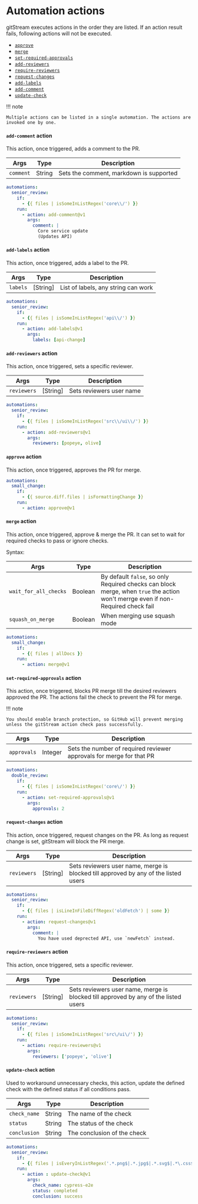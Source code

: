 # Automation actions

gitStream executes actions in the order they are listed. If an action result fails, following actions will not be executed.

- [`approve`](#approve-action)
- [`merge`](#merge-action)
- [`set-required-approvals`](#set-required-approvals-action)
- [`add-reviewers`](#add-reviewers-action)
- [`require-reviewers`](#require-reviewers-action)
- [`request-changes`](#request-changes-action)
- [`add-labels`](#add-labels-action)
- [`add-comment`](#add-comment-action)
- [`update-check`](#update-check-action)

!!! note

    Multiple actions can be listed in a single automation. The actions are invoked one by one.

#### `add-comment` action

This action, once triggered, adds a comment to the PR.

| Args       | Type      | Description                                     |
| -----------|-----------|------------------------------------------------ |
| `comment`  | String    | Sets the comment, markdown is supported |

```yaml title="example"
automations:
  senior_review:
    if:
      - {{ files | isSomeInListRegex('core\\/') }}
    run:
      - action: add-comment@v1
        args:
          comment: |
            Core service update
            (Updates API)
```


#### `add-labels` action

This action, once triggered, adds a label to the PR.

| Args       | Type      | Description                                     |
| -----------|-----------|------------------------------------------------ |
| `labels`    | [String]  | List of labels, any string can work |

```yaml title="example"
automations:
  senior_review:
    if:
      - {{ files | isSomeInListRegex('api\\/') }}
    run:
      - action: add-labels@v1
        args:
          labels: [api-change]
```


#### `add-reviewers` action

This action, once triggered, sets a specific reviewer.

| Args       | Type      | Description                                     |
| -----------|-----------|------------------------------------------------ |
| `reviewers` | [String]    | Sets reviewers user name |

```yaml title="example"
automations:
  senior_review:
    if:
      - {{ files | isSomeInListRegex('src\\/ui\\/') }}
    run:
      - action: add-reviewers@v1
        args:
          reviewers: [popeye, olive]
```


#### `approve` action

This action, once triggered, approves the PR for merge.

```yaml title="example"
automations:
  small_change:
    if:
      - {{ source.diff.files | isFormattingChange }}
    run:
      - action: approve@v1
```


#### `merge` action

This action, once triggered, approve & merge the PR. It can set to wait for required checks to pass or ignore checks.

Syntax: 

| Args       | Type      | Description                                     |
| -----------|-----------|------------------------------------------------ |
| `wait_for_all_checks`| Boolean | By default `false`, so only Required checks can block merge, when `true` the action won't merrge even if non-Required check fail  |
| `squash_on_merge`| Boolean   | When merging use squash mode |


```yaml title="example"
automations:
  small_change:
    if:
      - {{ files | allDocs }}
    run:
      - action: merge@v1
```


#### `set-required-approvals` action

This action, once triggered, blocks PR merge till the desired reviewers approved the PR. The actions fail the check to prevent the PR for merge.

!!! note

    You should enable branch protection, so GitHub will prevent merging unless the gitStream action check pass successfully. 

| Args       | Type      | Description                                     |
| -----------|-----------|------------------------------------------------ |
| `approvals`| Integer   | Sets the number of required reviewer approvals for merge for that PR|

```yaml title="example"
automations:
  double_review:
    if:
      - {{ files | isSomeInListRegex('core\/') }}
    run:
      - action: set-required-approvals@v1
        args:
          approvals: 2
```


#### `request-changes` action

This action, once triggered, request changes on the PR. As long as request change is set, gitStream will block the PR merge.

| Args       | Type      | Description                                     |
| -----------|-----------|------------------------------------------------ |
| `reviewers` | [String]    | Sets reviewers user name, merge is blocked till approved by any of the listed users |

```yaml title="example"
automations:
  senior_review:
    if:
      - {{ files | isLineInFileDiffRegex('oldFetch') | some }}
    run:
      - action: request-changes@v1
        args:
          comment: |
            You have used deprected API, use `newFetch` instead.
```

#### `require-reviewers` action

This action, once triggered, sets a specific reviewer.

| Args       | Type      | Description                                     |
| -----------|-----------|------------------------------------------------ |
| `reviewers` | [String]    | Sets reviewers user name, merge is blocked till approved by any of the listed users |

```yaml title="example"
automations:
  senior_review:
    if:
      - {{ files | isSomeInListRegex('src\/ui\/') }}
    run:
      - action: require-reviewers@v1
        args:
          reviewers: ['popeye', 'olive']
```

####  `update-check` action

Used to workaround unnecessary checks, this action, update the defined check with the defined status if all conditions pass.

| Args       | Type      | Description                                     |
| -----------|-----------|------------------------------------------------ |
| `check_name`  | String    | The name of the check |
| `status`  | String    | The status of the check |
| `conclusion`  | String    | The conclusion of the check |


```yaml title="example"
automations:
  senior_review:
    if:
      - {{ files | isEveryInListRegex('.*.png$|.*.jpg$|.*.svg$|.*\.css$') }}
    run:
      - action : update-check@v1
        args:
          check_name: cypress-e2e
          status: completed
          conclusion: success
```
